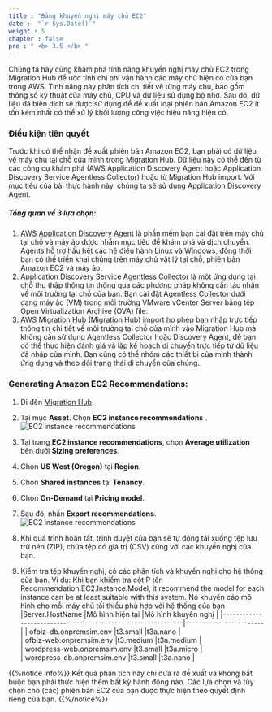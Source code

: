 ```yaml
---
title : "Bảng khuyến nghị máy chủ EC2"
date :  "`r Sys.Date()`" 
weight : 5 
chapter : false
pre : " <b> 3.5 </b> "
---
```


Chúng ta hãy cùng khám phá tính năng khuyến nghị máy chủ EC2 trong Migration Hub để ước tính chi phí vận hành các máy chủ hiện có của bạn trong AWS. Tính năng này phân tích chi tiết về từng máy chủ, bao gồm thông số kỹ thuật của máy chủ, CPU và dữ liệu sử dụng bộ nhớ. Sau đó, dữ liệu đã biên dịch sẽ được sử dụng để đề xuất loại phiên bản Amazon EC2 ít tốn kém nhất có thể xử lý khối lượng công việc hiệu năng hiện có.
### Điều kiện tiên quyết
Trước khi có thể nhận đề xuất phiên bản Amazon EC2, bạn phải có dữ liệu về máy chủ tại chỗ của mình trong Migration Hub. Dữ liệu này có thể đến từ các công cụ khám phá (AWS Application Discovery Agent hoặc Application Discovery Service Agentless Collector) hoặc từ Migration Hub import. Với mục tiêu của bài thực hành này. chúng ta sẽ sử dụng Application Discovery Agent.

##### Tổng quan về 3 lựa chọn:
1. [AWS Application Discovery Agent](https://docs.aws.amazon.com/application-discovery/latest/userguide/discovery-agent.html) là phần mềm bạn cài đặt trên máy chủ tại chỗ và máy ảo được nhắm mục tiêu để khám phá và dịch chuyển. Agents hỗ trợ hầu hết các hệ điều hành Linux và Windows, đồng thời bạn có thể triển khai chúng trên máy chủ vật lý tại chỗ, phiên bản Amazon EC2 và máy ảo.
2. [Application Discovery Service Agentless Collector](https://docs.aws.amazon.com/application-discovery/latest/userguide/agentless-collector.html) là một ứng dụng tại chỗ thu thập thông tin thông qua các phương pháp không cần tác nhân về môi trường tại chỗ của bạn. Bạn cài đặt Agentless Collector dưới dạng máy ảo (VM) trong môi trường VMware vCenter Server bằng tệp Open Virtualization Archive (OVA) file.
3. [AWS Migration Hub (Migration Hub) import](https://docs.aws.amazon.com/application-discovery/latest/userguide/discovery-import.html) ho phép bạn nhập trực tiếp thông tin chi tiết về môi trường tại chỗ của mình vào Migration Hub mà không cần sử dụng Agentless Collector hoặc Discovery Agent, để bạn có thể thực hiện đánh giá và lập kế hoạch di chuyển trực tiếp từ dữ liệu đã nhập của mình. Bạn cũng có thể nhóm các thiết bị của mình thành ứng dụng và theo dõi trạng thái di chuyển của chúng.

### Generating Amazon EC2 Recommendations:
1. Đi đến [Migration Hub](https://us-west-2.console.aws.amazon.com/migrationhub/home?region=us-west-2#/dashboard).
2. Tại mục **Asset**. Chọn **EC2 instance recommendations** .
![EC2 instance recommendations](/images/3.discoveryexistinginfra/3.5ec2recommendation/3.5.1ec2recommendation.png?width=90pc)
3. Tại trang  **EC2 instance recommendations**, chọn **Average utilization** bên dưới **Sizing preferences**.
4. Chọn **US West (Oregon)** tại **Region**.
5. Chọn **Shared instances** tại **Tenancy**.
6. Chọn **On-Demand** tại **Pricing model**.
7. Sau đó, nhấn **Export recommendations**.
![EC2 instance recommendations](/images/3.discoveryexistinginfra/3.5ec2recommendation/3.5.2ec2recommendation.png?width=90pc)

8. Khi quá trình hoàn tất, trình duyệt của bạn sẽ tự động tải xuống tệp lưu trữ nén (ZIP), chứa tệp có giá trị (CSV) cùng với các khuyến nghị của bạn.
9. Kiểm tra tệp khuyến nghị, có các phân tích và khuyến nghị cho hệ thống của bạn. Ví dụ: Khi bạn khiểm tra cột P tên Recommendation.EC2.Instance.Model, it recommend the model for each instance can be at least suitable with this system.  Nó khuyến cáo mô hình cho mỗi máy chủ tối thiểu phù hợp với hệ thống của bạn
|Server.HostName                |Mô hình hiện tại              |Mô hình khuyến nghị     |
|-------------------------------|------------------------------|------------------------|
| ofbiz-db.onpremsim.env        |t3.small                      |t3a.nano                |      
| ofbiz-web.onpremsim.env       |t3.medium                     |t3a.medium              |      
| wordpress-web.onpremsim.env   |t3.small                      |t3a.micro               |      
| wordpress-db.onpremsim.env    |t3.small                      |t3a.nano                |      

 {{%notice info%}}
Kết quả phân tích này chỉ đưa ra đề xuất và không bắt buộc bạn phải thực hiện thêm bất kỳ hành động nào. Các lựa chọn và tùy chọn cho (các) phiên bản EC2 của bạn được thực hiện theo quyết định riêng của bạn.
{{%/notice%}}
